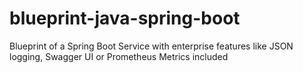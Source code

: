 # blueprint-java-spring-boot
Blueprint of a Spring Boot Service with enterprise features like JSON logging, Swagger UI or Prometheus Metrics included
